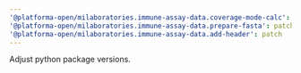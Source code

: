 ```yaml
---
'@platforma-open/milaboratories.immune-assay-data.coverage-mode-calc': patch
'@platforma-open/milaboratories.immune-assay-data.prepare-fasta': patch
'@platforma-open/milaboratories.immune-assay-data.add-header': patch
---
```


Adjust python package versions.
